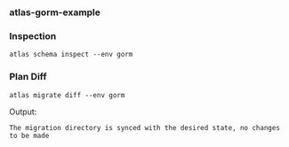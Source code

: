 ### atlas-gorm-example

### Inspection

```
atlas schema inspect --env gorm
```

### Plan Diff

```
atlas migrate diff --env gorm
```

Output:

```
The migration directory is synced with the desired state, no changes to be made
```
